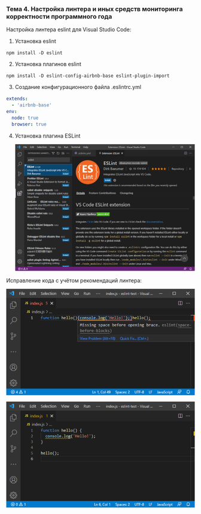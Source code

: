 ### Тема 4. Настройка линтера и иных средств мониторинга корректности программного года

Настройка линтера eslint для Visual Studio Code:

1. Установка eslint
```
npm install -D eslint
```

2. Установка плагинов eslint
```
npm install -D eslint-config-airbnb-base eslint-plugin-import
```

3. Создание конфигурационного файла .eslintrc.yml
```yaml
extends:
  - 'airbnb-base'
env:
  node: true
  browser: true
```

4. Установка плагина ESLint

   ![](images/task-4-1.png)


Исправление кода с учётом рекомендаций линтера:

![](images/task-4-2.png)

![](images/task-4-3.png)

